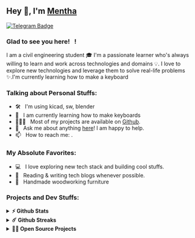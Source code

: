 ## Hey 👋, I'm [Mentha](https://github.com/Mentha-Cl)

[![Telegram Badge](https://img.shields.io/badge/-Telegram-0088cc?style=flat-square&logo=Telegram&logoColor=white)](https://t.me/iampavangandhi)


### Glad to see you here! &nbsp; !

I am a civil engineering student 🎓  I'm a passionate learner who's always willing to learn and work across technologies and domains 💡. I love to explore new technologies and leverage them to solve real-life problems ✨.I'm currently learning how to make a keyboard
### Talking about Personal Stuffs:

- 🛠 &nbsp; I'm using kicad, sw, blender
- 🚀 &nbsp; I am currently learning how to make keyboards
- 👨🏻‍💻 &nbsp; Most of my projects are available on [Github](https://github.com/Mentha-Cl).
- 💬 &nbsp; Ask me about anything [here](https://github.com/Mentha-Cl/Problem-Collection/issues)! I am happy to help.
- 📫 &nbsp; How to reach me: .
### My Absolute Favorites:

- 💻 &nbsp; I love exploring new tech stack and building cool stuffs.
- 📰 &nbsp; Reading & writing tech blogs whenever possible.
- 🍕 &nbsp; Handmade woodworking furniture

### Projects and Dev Stuffs:

<details>	
  <summary><b>⚡ Github Stats</b></summary>

  <br />
  <img height="180em" src="https://github-readme-stats.vercel.app/api?username=Mentha-Cl&show_icons=true&hide_border=true&&count_private=true&include_all_commits=true" />
  <img height="180em" src="https://github-readme-stats.vercel.app/api/top-langs/?username=Mentha-Cl&exclude_repo=KNN-Image-Classification&show_icons=true&hide_border=true&layout=compact&langs_count=8"/>
</details>

<details>	
  <summary><b>☄️ Github Streaks</b></summary>

  <br />
  <img height="180em" src="https://github-readme-streak-stats.herokuapp.com/?user=Mentha-Cl&hide_border=true" />
</details>

<details>
  <summary><b>🧑‍🚀 Open Source Projects</b></summary>

</details>

